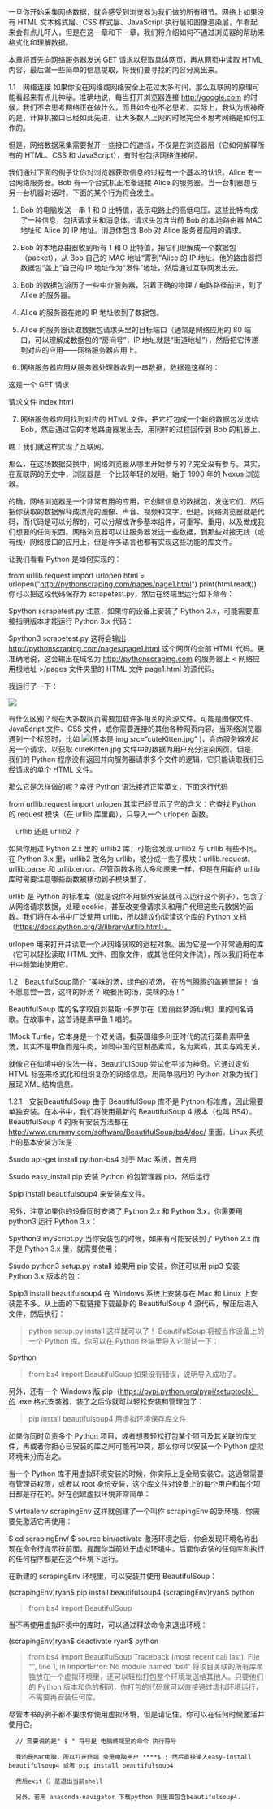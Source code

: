 一旦你开始采集网络数据，就会感受到浏览器为我们做的所有细节。网络上如果没有 HTML 文本格式层、CSS 样式层、JavaScript 执行层和图像渲染层，乍看起来会有点儿吓人，但是在这一章和下一章，我们将介绍如何不通过浏览器的帮助来格式化和理解数据。

本章将首先向网络服务器发送 GET 请求以获取具体网页，再从网页中读取 HTML 内容，最后做一些简单的信息提取，将我们要寻找的内容分离出来。

1.1　网络连接
如果你没在网络或网络安全上花过太多时间，那么互联网的原理可能看起来有点儿神秘。准确地说，每当打开浏览器连接 http://google.com 的时候，我们不会思考网络正在做什么，而且如今也不必思考。实际上，我认为很神奇的是，计算机接口已经如此先进，让大多数人上网的时候完全不思考网络是如何工作的。

但是，网络数据采集需要抛开一些接口的遮挡，不仅是在浏览器层（它如何解释所有的 HTML、CSS 和 JavaScript），有时也包括网络连接层。

我们通过下面的例子让你对浏览器获取信息的过程有一个基本的认识。Alice 有一台网络服务器。Bob 有一个台式机正准备连接 Alice 的服务器。当一台机器想与另一台机器对话时，下面的某个行为将会发生。

1. Bob 的电脑发送一串 1 和 0 比特值，表示电路上的高低电压。这些比特构成了一种信息，包括请求头和消息体。请求头包含当前 Bob 的本地路由器 MAC 地址和 Alice 的 IP 地址。消息体包含 Bob 对 Alice 服务器应用的请求。

2. Bob 的本地路由器收到所有 1 和 0 比特值，把它们理解成一个数据包（packet），从 Bob 自己的 MAC 地址“寄到”Alice 的 IP 地址。他的路由器把数据包“盖上”自己的 IP 地址作为“发件”地址，然后通过互联网发出去。

3. Bob 的数据包游历了一些中介服务器，沿着正确的物理 / 电路路径前进，到了 Alice 的服务器。

4. Alice 的服务器在她的 IP 地址收到了数据包。

5. Alice 的服务器读取数据包请求头里的目标端口（通常是网络应用的 80 端口，可以理解成数据包的“房间号”，IP 地址就是“街道地址”），然后把它传递到对应的应用——网络服务器应用上。

6. 网络服务器应用从服务器处理器收到一串数据，数据是这样的：

这是一个 GET 请求

请求文件 index.html

7. 网络服务器应用找到对应的 HTML 文件，把它打包成一个新的数据包发送给 Bob，然后通过它的本地路由器发出去，用同样的过程回传到 Bob 的机器上。

瞧！我们就这样实现了互联网。

那么，在这场数据交换中，网络浏览器从哪里开始参与的？完全没有参与。其实，在互联网的历史中，浏览器是一个比较年轻的发明，始于 1990 年的 Nexus 浏览器。

的确，网络浏览器是一个非常有用的应用，它创建信息的数据包，发送它们，然后把你获取的数据解释成漂亮的图像、声音、视频和文字。但是，网络浏览器就是代码，而代码是可以分解的，可以分解成许多基本组件，可重写、重用，以及做成我们想要的任何东西。网络浏览器可以让服务器发送一些数据，到那些对接无线（或有线）网络接口的应用上，但是许多语言也都有实现这些功能的库文件。

让我们看看 Python 是如何实现的：

from urllib.request import urlopen
html = urlopen("http://pythonscraping.com/pages/page1.html")
print(html.read())
你可以把这段代码保存为 scrapetest.py，然后在终端里运行如下命令：

$python scrapetest.py
注意，如果你的设备上安装了 Python 2.x，可能需要直接指明版本才能运行 Python 3.x 代码：

$python3 scrapetest.py
这将会输出 http://pythonscraping.com/pages/page1.html 这个网页的全部 HTML 代码。更准确地说，这会输出在域名为 http://pythonscraping.com 的服务器上 < 网络应用根地址 >/pages 文件夹里的 HTML 文件 page1.html 的源代码。

我运行了一下： 

![](https://github.com/linbearababy/phthon-deep-/blob/master/catagory/python%20%E7%88%AC%E8%99%AB/pictures/%E5%B1%8F%E5%B9%95%E5%BF%AB%E7%85%A7%202019-05-30%2013.04.56.png)

有什么区别？现在大多数网页需要加载许多相关的资源文件。可能是图像文件、JavaScript 文件、CSS 文件，或你需要连接的其他各种网页内容。当网络浏览器遇到一个标签时，比如 <img src="cuteKitten.jpg">(原本是 img src=“cuteKitten.jpg” )，会向服务器发起另一个请求，以获取 cuteKitten.jpg 文件中的数据为用户充分渲染网页。但是，我们的 Python 程序没有返回并向服务器请求多个文件的逻辑，它只能读取我们已经请求的单个 HTML 文件。

那么它是怎样做的呢？幸好 Python 语法接近正常英文，下面这行代码

from urllib.request import urlopen
其实已经显示了它的含义：它查找 Python 的 request 模块（在 urllib 库里面），只导入一个 urlopen 函数。

　urllib 还是 urllib2 ？

如果你用过 Python 2.x 里的 urllib2 库，可能会发现 urllib2 与 urllib 有些不同。在 Python 3.x 里，urllib2 改名为 urllib，被分成一些子模块：urllib.request、urllib.parse 和 urllib.error。尽管函数名称大多和原来一样，但是在用新的 urllib 库时需要注意哪些函数被移动到子模块里了。

urllib 是 Python 的标准库（就是说你不用额外安装就可以运行这个例子），包含了从网络请求数据，处理 cookie，甚至改变像请求头和用户代理这些元数据的函数。我们将在本书中广泛使用 urllib，所以建议你读读这个库的 Python 文档（https://docs.python.org/3/library/urllib.html）。

urlopen 用来打开并读取一个从网络获取的远程对象。因为它是一个非常通用的库（它可以轻松读取 HTML 文件、图像文件，或其他任何文件流），所以我们将在本书中频繁地使用它。

1.2　BeautifulSoup简介
“美味的汤，绿色的浓汤，
在热气腾腾的盖碗里装！
谁不愿意尝一尝，这样的好汤？
晚餐用的汤，美味的汤！”

BeautifulSoup 库的名字取自刘易斯 ·卡罗尔在《爱丽丝梦游仙境》里的同名诗歌。在故事中，这首诗是素甲鱼 1 唱的。

1Mock Turtle，它本身是一个双关语，指英国维多利亚时代的流行菜肴素甲鱼汤，其实不是甲鱼而是牛肉，如同中国的豆制品素鸡，名为素鸡，其实与鸡无关。

就像它在仙境中的说法一样，BeautifulSoup 尝试化平淡为神奇。它通过定位 HTML 标签来格式化和组织复杂的网络信息，用简单易用的 Python 对象为我们展现 XML 结构信息。

1.2.1　安装BeautifulSoup
由于 BeautifulSoup 库不是 Python 标准库，因此需要单独安装。在本书中，我们将使用最新的 BeautifulSoup 4 版本（也叫 BS4）。BeautifulSoup 4 的所有安装方法都在 http://www.crummy.com/software/BeautifulSoup/bs4/doc/ 里面。Linux 系统上的基本安装方法是：

$sudo apt-get install python-bs4
对于 Mac 系统，首先用

$sudo easy_install pip
安装 Python 的包管理器 pip，然后运行

$pip install beautifulsoup4
来安装库文件。

另外，注意如果你的设备同时安装了 Python 2.x 和 Python 3.x，你需要用 python3 运行 Python 3.x：

$python3 myScript.py
当你安装包的时候，如果有可能安装到了 Python 2.x 而不是 Python 3.x 里，就需要使用：

$sudo python3 setup.py install
如果用 pip 安装，你还可以用 pip3 安装 Python 3.x 版本的包：

$pip3 install beautifulsoup4
在 Windows 系统上安装与在 Mac 和 Linux 上安装差不多。从上面的下载链接下载最新的 BeautifulSoup 4 源代码，解压后进入文件，然后执行：

>python setup.py install
这样就可以了！ BeautifulSoup 将被当作设备上的一个 Python 库。你可以在 Python 终端里导入它测试一下：

$python
> from bs4 import BeautifulSoup
如果没有错误，说明导入成功了。

另外，还有一个 Windows 版 pip（https://pypi.python.org/pypi/setuptools）的 .exe 格式安装器，装了之后你就可以轻松安装和管理包了：

>pip install beautifulsoup4
用虚拟环境保存库文件

如果你同时负责多个 Python 项目，或者想要轻松打包某个项目及其关联的库文件，再或者你担心已安装的库之间可能有冲突，那么你可以安装一个 Python 虚拟环境来分而治之。

当一个 Python 库不用虚拟环境安装的时候，你实际上是全局安装它。这通常需要有管理员权限，或者以 root 身份安装，这个库文件对设备上的每个用户和每个项目都是存在的。好在创建虚拟环境非常简单：

$ virtualenv scrapingEnv
这样就创建了一个叫作 scrapingEnv 的新环境，你需要先激活它再使用：

$ cd scrapingEnv/
$ source bin/activate
激活环境之后，你会发现环境名称出现在命令行提示符前面，提醒你当前处于虚拟环境中。后面你安装的任何库和执行的任何程序都是在这个环境下运行。

在新建的 scrapingEnv 环境里，可以安装并使用 BeautifulSoup：

(scrapingEnv)ryan$ pip install beautifulsoup4
(scrapingEnv)ryan$ python
> from bs4 import BeautifulSoup
>
当不再使用虚拟环境中的库时，可以通过释放命令来退出环境：

(scrapingEnv)ryan$ deactivate
ryan$ python
> from bs4 import BeautifulSoup
Traceback (most recent call last):
    File "<stdin>", line 1, in <module>
ImportError: No module named 'bs4'
将项目关联的所有库单独放在一个虚拟环境里，还可以轻松打包整个环境发送给其他人。只要他们的 Python 版本和你的相同，你打包的代码就可以直接通过虚拟环境运行，不需要再安装任何库。

尽管本书的例子都不要求你使用虚拟环境，但是请记住，你可以在任何时候激活并使用它。

      // 需要说的是" $ " 符号是 电脑终端里的命令 执行符号

      我的是Mac电脑，所以打开终端 会是电脑用户 ****$ ; 然后直接输入easy-install beautifulsoup4 或者 pip install beautifulsoup4.

      然后exit（）是退出当前shell
      
      另外，若用 anaconda-navigator 下载python 则里面包含beautifulsoup4.

